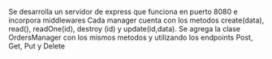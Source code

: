 Se desarrolla un servidor de express que funciona en puerto 8080 e incorpora middlewares
Cada manager cuenta con los metodos create(data), read(), readOne(id), destroy (id) y update(id,data).
Se agrega la clase OrdersManager con los mismos metodos y utilizando los endpoints Post, Get, Put y Delete
